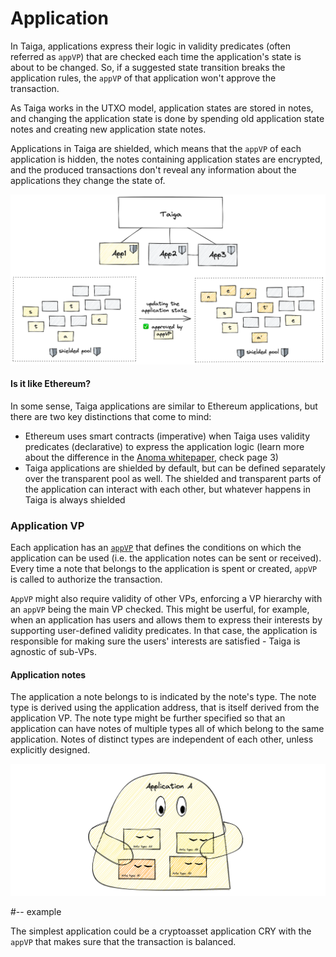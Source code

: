 # Application

In Taiga, applications express their logic in validity predicates (often referred as `appVP`) that are checked each time the application's state is about to be changed. 
So, if a suggested state transition breaks the application rules, the `appVP` of that application won't approve the transaction. 

As Taiga works in the UTXO model, application states are stored in notes, and changing the application state is done by spending old application state notes and creating new application state notes.

Applications in Taiga are shielded, which means that the `appVP` of each application is hidden, the notes containing application states are encrypted, 
and the produced transactions don't reveal any information about the applications they change the state of. 

![img.png](img/app_intro.png)

#### Is it like Ethereum?

In some sense, Taiga applications are similar to Ethereum applications, but there are two key distinctions that come to mind:
* Ethereum uses smart contracts (imperative) when Taiga uses validity predicates (declarative) to express the application logic (learn more about the difference in the [Anoma whitepaper](https://github.com/anoma/whitepaper/blob/main/whitepaper.pdf), check page 3)
* Taiga applications are shielded by default, but can be defined separately over the transparent pool as well. The shielded and transparent parts of the application can interact with each other, but whatever happens in Taiga is always shielded

### Application VP
Each application has an [`appVP`](./validity-predicates.md) that defines the conditions on which the application can be used (i.e. the application notes can be sent or received). Every time a note that belongs to the application is spent or created, `appVP` is called to authorize the transaction.

`AppVP` might also require validity of other VPs, enforcing a VP hierarchy with an `appVP` being the main VP checked. This might be userful, for example, when an application has users and allows them to express their interests by supporting user-defined validity predicates. In that case, the application is responsible for making sure the users' interests are satisfied - Taiga is agnostic of sub-VPs.

#### Application notes
The application a note belongs to is indicated by the note's type. The note type is derived using the application address, that is itself derived from the application VP. 
The note type might be further specified so that an application can have notes of multiple types all of which belong to the same application. 
Notes of distinct types are independent of each other, unless explicitly designed.

![img_1.png](img/app_with_multiple_note_types.png)

#-- example

The simplest application could be a cryptoasset application CRY with the `appVP` that makes sure that the transaction is balanced.
